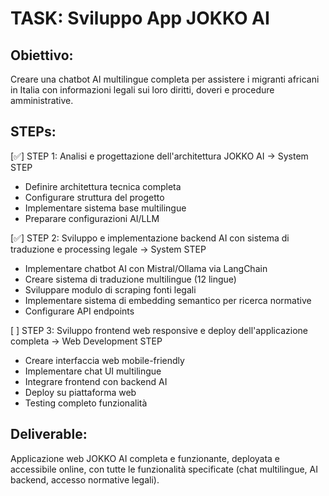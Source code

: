 # TASK: Sviluppo App JOKKO AI

## Obiettivo: 
Creare una chatbot AI multilingue completa per assistere i migranti africani in Italia con informazioni legali sui loro diritti, doveri e procedure amministrative.

## STEPs:

[✅] STEP 1: Analisi e progettazione dell'architettura JOKKO AI → System STEP
- Definire architettura tecnica completa
- Configurare struttura del progetto
- Implementare sistema base multilingue
- Preparare configurazioni AI/LLM

[✅] STEP 2: Sviluppo e implementazione backend AI con sistema di traduzione e processing legale → System STEP  
- Implementare chatbot AI con Mistral/Ollama via LangChain
- Creare sistema di traduzione multilingue (12 lingue)
- Sviluppare modulo di scraping fonti legali
- Implementare sistema di embedding semantico per ricerca normative
- Configurare API endpoints

[ ] STEP 3: Sviluppo frontend web responsive e deploy dell'applicazione completa → Web Development STEP
- Creare interfaccia web mobile-friendly
- Implementare chat UI multilingue
- Integrare frontend con backend AI
- Deploy su piattaforma web
- Testing completo funzionalità

## Deliverable: 
Applicazione web JOKKO AI completa e funzionante, deployata e accessibile online, con tutte le funzionalità specificate (chat multilingue, AI backend, accesso normative legali).